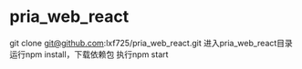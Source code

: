 # pria_web_react
git clone git@github.com:lxf725/pria_web_react.git
进入pria_web_react目录
运行npm install，下载依赖包
执行npm start

